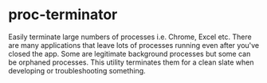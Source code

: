 # proc-terminator
Easily terminate large numbers of processes i.e. Chrome, Excel etc. There are many applications that leave lots of processes running even after you've closed the app. Some are legitimate background processes but some can be orphaned processes. This utility terminates them for a clean slate when developing or troubleshooting something.
